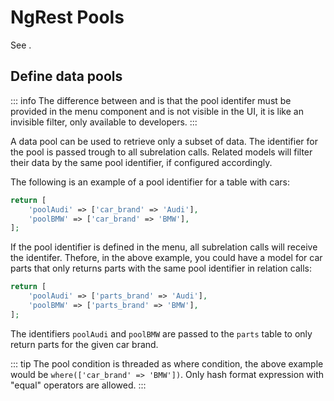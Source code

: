 # NgRest Pools

See <class name="luya\admin\ngrest\base\NgRestModel" method="ngRestPools" />.

## Define data pools

::: info
The difference between <class name="luya\admin\ngrest\base\NgRestModel" method="ngRestFilters" /> and <class name="luya\admin\ngrest\base\NgRestModel" method="ngRestPools" /> is that the pool identifer must be provided in the menu component and is not visible in the UI, it is like an invisible filter, only available to developers.
:::

A data pool can be used to retrieve only a subset of data. The identifier for the pool is passed trough to all subrelation
calls. Related models will filter their data by the same pool identifier, if configured accordingly.

The following is an example of a pool identifier for a table with cars:

```php
return [
    'poolAudi' => ['car_brand' => 'Audi'],
    'poolBMW' => ['car_brand' => 'BMW'],
];
```

If the pool identifier is defined in the menu, all subrelation calls will receive the identifer. Thefore, in the above example, you could have a model for car parts that only returns parts with the same pool identifier in relation calls:

```php
return [
    'poolAudi' => ['parts_brand' => 'Audi'],
    'poolBMW' => ['parts_brand' => 'BMW'],
];
```

The identifiers `poolAudi` and `poolBMW` are passed to the `parts` table to only return parts for the given car brand.

::: tip
The pool condition is threaded as where condition, the above example would be `where(['car_brand' => 'BMW'])`. Only hash format expression with "equal" operators are allowed.
:::

